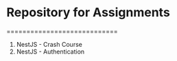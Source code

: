 # Repository for Assignments
============================

1. NestJS - Crash Course
2. NestJS - Authentication
